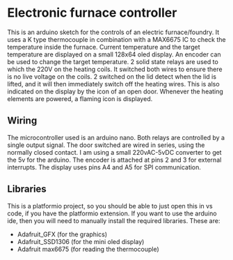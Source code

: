 # Electronic furnace controller

This is an arduino sketch for the controls of an electric furnace/foundry. It uses a K type thermocouple in combination with a MAX6675 IC to check the temperature inside the furnace. Current temperature and the target temperature are displayed on a small 128x64 oled display. An encoder can be used to change the target temperature. 2 solid state relays are used to which the 220V on the heating coils. It switched both wires to ensure there is no live voltage on the coils. 2 switched on the lid detect when the lid is lifted, and it will then immediately switch off the heating wires. This is also indicated on the display by the icon of an open door. Whenever the heating elements are powered, a flaming icon is displayed.

## Wiring

The microcontroller used is an arduino nano. Both relays are controlled by a single output signal. The door switched are wired in series, using the normally closed contact. I am using a small 220vAC-5vDC converter to get the 5v for the arduino. The encoder is attached at pins 2 and 3 for external interrupts. The display uses pins A4 and A5 for SPI communication.

## Libraries

This is a platformio project, so you should be able to just open this in vs code, if you have the platformio extension. If you want to use the arduino ide, then you will need to manually install the required libraries. These are:

* Adafruit_GFX (for the graphics)
* Adafruit_SSD1306 (for the mini oled display)
* Adafruit max6675 (for reading the thermocouple)
